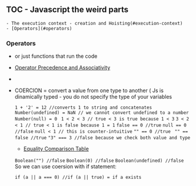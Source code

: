 
## TOC - Javascript the weird parts

    - The execution context - creation and Hoisting(#execution-context)
    - [Operators](#operators)


### Operators
- or just functions that run the code

- [Operator Precedence and Associativity](https://developer.mozilla.org/en-US/docs/Web/JavaScript/Reference/Operators/Operator_Precedence)

- 

- COERCION = convert a value from one type to another ( Js is dinamically typed - you do not specify the type of your variables 

    ``` 1 + '2' = 12 //converts 1 to string and concatenates ```
    ```Number(undefined) = NaN // we cannot convert undefined to a number```
    ```Number(null) = 0 ```
    ``` 1 < 2 < 3 // true < 3 is true because 1 < 3 ```
    ``` 3 < 2 < 1 // true < 1 is false because 1 = 1 ```
    ``` false == 0 //true ```
    ``` null == 0 //false ```
    ``` null < 1 // this is counter-intuitive ```
    ``` "" == 0 //true ```
    ``` "" == false //true```
    ``` "3" === 3 //false because we check both value and type ```

    - [Equality Comparison Table](https://developer.mozilla.org/en-US/docs/Web/JavaScript/Equality_comparisons_and_sameness)

    ``` Boolean("") //false ```
    ``` Boolean(0) //false ```
    ``` Boolean(undefined) //false ```
     So we can use coersion with if statement:

     ``` if (a || a === 0) //if (a || true) = if a exists ```





